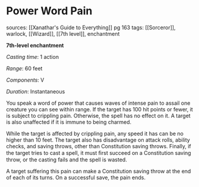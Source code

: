 # Power Word Pain
sources: [[Xanathar's Guide to Everything]] pg 163
tags: [[Sorceror]], warlock, [[Wizard]], [[7th level]], enchantment

**7th-level enchantment**

*Casting time*: 1 action

*Range*: 60 feet

*Components*: V

*Duration*: Instantaneous

You speak a word of power that causes waves of intense pain to assail one creature you can see within range. If the target has 100 hit points or fewer, it is subject to crippling pain. Otherwise, the spell has no effect on it. A target is also unaffected if it is immune to being charmed. 

While the target is affected by crippling pain, any speed it has can be no higher than 10 feet. The target also has disadvantage on attack rolls, ability checks, and saving throws, other than Constitution saving throws. Finally, if the target tries to cast a spell, it must ﬁrst succeed on a Constitution saving throw, or the casting fails and the spell is wasted. 

A target suffering this pain can make a Constitution saving throw at the end of each of its turns. On a successful save, the pain ends.
